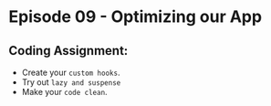 # Episode 09 - Optimizing our App

## Coding Assignment:

- Create your `custom hooks`.
- Try out `lazy and suspense`
- Make your `code clean`.
